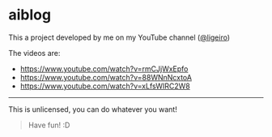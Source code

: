 aiblog
===

This a project developed by me on my YouTube channel ([@ligeiro](https://youtube.com/c/ligeiro))

The videos are:
- https://www.youtube.com/watch?v=rmCJjWxEpfo
- https://www.youtube.com/watch?v=88WNnNcxtoA
- https://www.youtube.com/watch?v=xLfsWIRC2W8

---

This is unlicensed, you can do whatever you want!

> Have fun! :D